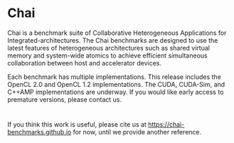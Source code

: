 # Chai

Chai is a benchmark suite of Collaborative Heterogeneous Applications for Integrated-architectures. The Chai benchmarks are designed to use the latest features of heterogeneous architectures such as shared virtual memory and system-wide atomics to achieve efficient simultaneous collaboration between host and accelerator devices.

Each benchmark has multiple implementations. This release includes the OpenCL 2.0 and OpenCL 1.2 implementations. The CUDA, CUDA-Sim, and C++AMP implementations are underway. If you would like early access to premature versions, please contact us.

#

If you think this work is useful, please cite us at https://chai-benchmarks.github.io for now, until we provide another reference.

